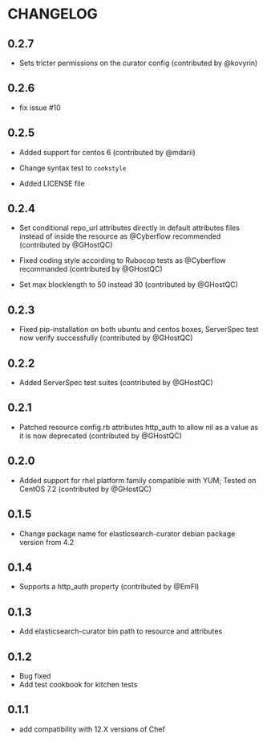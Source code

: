 # CHANGELOG
## 0.2.7
* Sets tricter permissions on the curator config (contributed by @kovyrin)

## 0.2.6
* fix issue #10

## 0.2.5
* Added support for centos 6 (contributed by @mdarii)

* Change syntax test to `cookstyle`

* Added LICENSE file

## 0.2.4
* Set conditional repo_url attributes directly in default attributes files instead of inside the resource as @Cyberflow recommended (contributed by @GHostQC)

* Fixed coding style according to Rubocop tests as @Cyberflow recommanded (contributed by @GHostQC)

* Set max blocklength to 50 instead 30 (contributed by @GHostQC)

## 0.2.3
* Fixed pip-installation on both ubuntu and centos boxes, ServerSpec test now verify successfully (contributed by @GHostQC)

## 0.2.2
* Added ServerSpec test suites (contributed by @GHostQC)

## 0.2.1
* Patched resource config.rb attributes http_auth to allow nil as a value as it is now deprecated (contributed by @GHostQC)

## 0.2.0
* Added support for rhel platform family compatible with YUM; Tested on CentOS 7.2 (contributed by @GHostQC)

## 0.1.5
* Change package name for elasticsearch-curator debian package version from 4.2

## 0.1.4
* Supports a http_auth property (contributed by @EmFl)

## 0.1.3
* Add elasticsearch-curator bin path to resource and attributes

## 0.1.2
* Bug fixed
* Add test cookbook for kitchen tests

## 0.1.1
* add compatibility with 12.X versions of Chef
